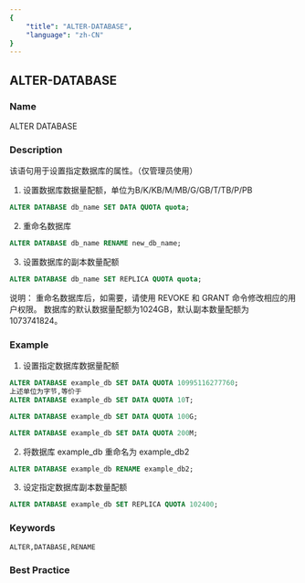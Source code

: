 ```yaml
---
{
    "title": "ALTER-DATABASE",
    "language": "zh-CN"
}
---
```


<!--
Licensed to the Apache Software Foundation (ASF) under one
or more contributor license agreements.  See the NOTICE file
distributed with this work for additional information
regarding copyright ownership.  The ASF licenses this file
to you under the Apache License, Version 2.0 (the
"License"); you may not use this file except in compliance
with the License.  You may obtain a copy of the License at

  http://www.apache.org/licenses/LICENSE-2.0

Unless required by applicable law or agreed to in writing,
software distributed under the License is distributed on an
"AS IS" BASIS, WITHOUT WARRANTIES OR CONDITIONS OF ANY
KIND, either express or implied.  See the License for the
specific language governing permissions and limitations
under the License.
-->

## ALTER-DATABASE

### Name

ALTER DATABASE

### Description

该语句用于设置指定数据库的属性。（仅管理员使用）

1) 设置数据库数据量配额，单位为B/K/KB/M/MB/G/GB/T/TB/P/PB

```sql
ALTER DATABASE db_name SET DATA QUOTA quota;
```

2) 重命名数据库

```sql
ALTER DATABASE db_name RENAME new_db_name;
```

3) 设置数据库的副本数量配额

```sql
ALTER DATABASE db_name SET REPLICA QUOTA quota; 
```

说明：
    重命名数据库后，如需要，请使用 REVOKE 和 GRANT 命令修改相应的用户权限。
    数据库的默认数据量配额为1024GB，默认副本数量配额为1073741824。

### Example

1. 设置指定数据库数据量配额

```sql
ALTER DATABASE example_db SET DATA QUOTA 10995116277760;
上述单位为字节,等价于
ALTER DATABASE example_db SET DATA QUOTA 10T;

ALTER DATABASE example_db SET DATA QUOTA 100G;

ALTER DATABASE example_db SET DATA QUOTA 200M;
```

2. 将数据库 example_db 重命名为 example_db2

```sql
ALTER DATABASE example_db RENAME example_db2;
```

3. 设定指定数据库副本数量配额

```sql
ALTER DATABASE example_db SET REPLICA QUOTA 102400;
```

### Keywords

```text
ALTER,DATABASE,RENAME
```

### Best Practice
